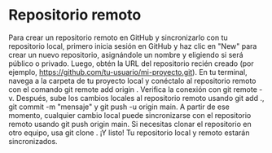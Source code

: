 # Repositorio remoto
Para crear un repositorio remoto en GitHub y sincronizarlo con tu repositorio local, primero inicia sesión en GitHub y haz clic en "New" para crear un nuevo repositorio, asignándole un nombre y eligiendo si será público o privado. Luego, obtén la URL del repositorio recién creado (por ejemplo, https://github.com/tu-usuario/mi-proyecto.git). En tu terminal, navega a la carpeta de tu proyecto local y conéctalo al repositorio remoto con el comando git remote add origin <URL>. Verifica la conexión con git remote -v. Después, sube los cambios locales al repositorio remoto usando git add ., git commit -m "mensaje" y git push -u origin main. A partir de ese momento, cualquier cambio local puede sincronizarse con el repositorio remoto usando git push origin main. Si necesitas clonar el repositorio en otro equipo, usa git clone <URL>. ¡Y listo! Tu repositorio local y remoto estarán sincronizados.